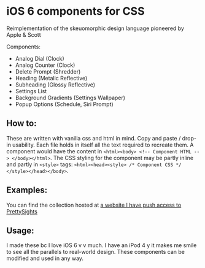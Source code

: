 # iOS 6 components for CSS 
Reimplementation of the skeuomorphic design language pioneered by Apple &amp; Scott  

Components:  
- Analog Dial (Clock)  
- Analog Counter (Clock)  
- Delete Prompt (Shredder)  
- Heading (Metalic Reflective)  
- Subheading (Glossy Reflective)  
- Settings List  
- Background Gradients (Settings Wallpaper)  
- Popup Options (Schedule, Siri Prompt)  
  
  
## How to:  
These are written with vanilla css and html in mind. Copy and paste / drop-in usability. Each file holds in itself all the text required to recreate them. A component would have the content in `<html><body> <!-- Component HTML --> </body></html>`. The CSS styling for the component may be partly inline and partly in `<style>` tags: `<html><head><style> /* Component CSS */ </style></head></body>`.  
  
## Examples:  
You can find the collection hosted at [a website I have push access to PrettySights](https://prettysights.com/vsads/css-lounge/ios6-memoria.html)
  
## Usage:  
I made these bc I love iOS 6 v v much. I have an iPod 4 y it makes me smile to see all the parallels to real-world design. These components can be modified and used in any way.  

